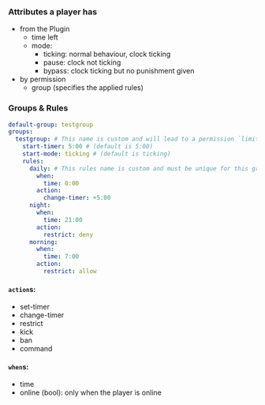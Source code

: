 ### Attributes a player has
- from the Plugin
  - time left
  - mode:
    - ticking: normal behaviour, clock ticking
    - pause: clock not ticking
    - bypass: clock ticking but no punishment given
- by permission
  - group (specifies the applied rules)

### Groups & Rules
```yaml
default-group: testgroup
groups:
  testgroup: # This name is custom and will lead to a permission `limiter.group.testgroup`
    start-timer: 5:00 # (default is 5:00)
    start-mode: ticking # (default is ticking)
    rules:
      daily: # This rules name is custom and must be unique for this group
        when:
          time: 0:00
        action:
          change-timer: +5:00
      night:
        when:
          time: 21:00
        action:
          restrict: deny
      morning:
        when:
          time: 7:00
        action:
          restrict: allow
```

#### `action`s:
- set-timer
- change-timer
- restrict
- kick
- ban
- command

#### `when`s:
- time
- online (bool): only when the player is online
